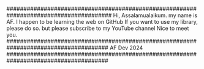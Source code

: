 #######################################################################################
Hi, Assalamualaikum.
my name is AF. I happen to be learning the web on GitHub
If you want to use my library, please do so. but please subscribe to my YouTube channel
Nice to meet you.
######################################################################################
AF Dev 2024
######################################################################################
